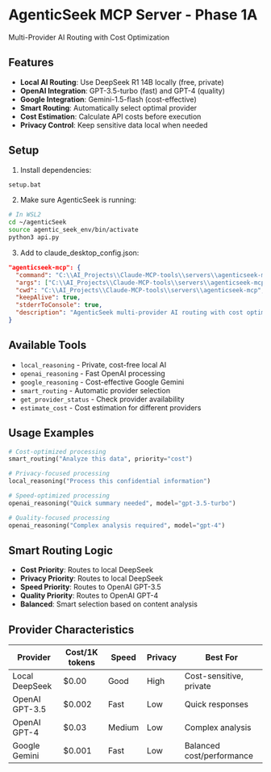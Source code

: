 # AgenticSeek MCP Server - Phase 1A

Multi-Provider AI Routing with Cost Optimization

## Features

- **Local AI Routing**: Use DeepSeek R1 14B locally (free, private)
- **OpenAI Integration**: GPT-3.5-turbo (fast) and GPT-4 (quality)
- **Google Integration**: Gemini-1.5-flash (cost-effective)
- **Smart Routing**: Automatically select optimal provider
- **Cost Estimation**: Calculate API costs before execution
- **Privacy Control**: Keep sensitive data local when needed

## Setup

1. Install dependencies:
```bash
setup.bat
```

2. Make sure AgenticSeek is running:
```bash
# In WSL2
cd ~/agenticSeek
source agentic_seek_env/bin/activate
python3 api.py
```

3. Add to claude_desktop_config.json:
```json
"agenticseek-mcp": {
  "command": "C:\\AI_Projects\\Claude-MCP-tools\\servers\\agenticseek-mcp\\.venv\\Scripts\\python.exe",
  "args": ["C:\\AI_Projects\\Claude-MCP-tools\\servers\\agenticseek-mcp\\server.py"],
  "cwd": "C:\\AI_Projects\\Claude-MCP-tools\\servers\\agenticseek-mcp",
  "keepAlive": true,
  "stderrToConsole": true,
  "description": "AgenticSeek multi-provider AI routing with cost optimization"
}
```

## Available Tools

- `local_reasoning` - Private, cost-free local AI
- `openai_reasoning` - Fast OpenAI processing  
- `google_reasoning` - Cost-effective Google Gemini
- `smart_routing` - Automatic provider selection
- `get_provider_status` - Check provider availability
- `estimate_cost` - Cost estimation for different providers

## Usage Examples

```python
# Cost-optimized processing
smart_routing("Analyze this data", priority="cost")

# Privacy-focused processing  
local_reasoning("Process this confidential information")

# Speed-optimized processing
openai_reasoning("Quick summary needed", model="gpt-3.5-turbo")

# Quality-focused processing
openai_reasoning("Complex analysis required", model="gpt-4")
```

## Smart Routing Logic

- **Cost Priority**: Routes to local DeepSeek
- **Privacy Priority**: Routes to local DeepSeek  
- **Speed Priority**: Routes to OpenAI GPT-3.5
- **Quality Priority**: Routes to OpenAI GPT-4
- **Balanced**: Smart selection based on content analysis

## Provider Characteristics

| Provider | Cost/1K tokens | Speed | Privacy | Best For |
|----------|----------------|-------|---------|----------|
| Local DeepSeek | $0.00 | Good | High | Cost-sensitive, private |
| OpenAI GPT-3.5 | $0.002 | Fast | Low | Quick responses |
| OpenAI GPT-4 | $0.03 | Medium | Low | Complex analysis |
| Google Gemini | $0.001 | Fast | Low | Balanced cost/performance |
